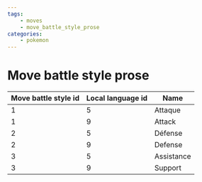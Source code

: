 ```yaml
---
tags:
    - moves
    - move_battle_style_prose
categories:
    - pokemon
---
```


# Move battle style prose

| **Move battle style id** | **Local language id** | **Name** |
|--------------------------|-----------------------|----------|
| 1                    | 5                 | Attaque    |
| 1                    | 9                 | Attack     |
| 2                    | 5                 | Défense    |
| 2                    | 9                 | Defense    |
| 3                    | 5                 | Assistance |
| 3                    | 9                 | Support    |
